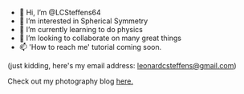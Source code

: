 - 👋 Hi, I’m @LCSteffens64
- 👀 I’m interested in Spherical Symmetry
- 🌱 I’m currently learning to do physics
- 💞️ I’m looking to collaborate on many great things
- 📫 'How to reach me' tutorial coming soon.

(just kidding, here's my email address: leonardcsteffens@gmail.com)

Check out my photography blog <a href="https://www.torioflight.blogspot.com">here.</a>
